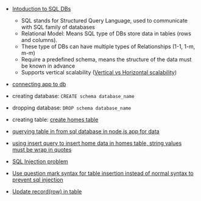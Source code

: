 - [Intoduction to SQL DBs](https://youtu.be/-6xGHdkwx_M?si=o_qbEjOfvm3HKLow&t=387)
    - SQL stands for Structured Query Language, used to communicate with SQL family of databases
    - Relational Model: Means SQL type of DBs store data in tables (rows and columns). 
    - These type of DBs can have multiple types of Relationships (1-1, 1-m, m-m)
    - Require a predefined schema, means the structure of the data must be known in advance
    - Supports vertical scalability ([Vertical vs Horizontal scalability](https://youtu.be/-6xGHdkwx_M?si=h2k1mwTdouxcHtFa&t=577))


- [connecting app to db](https://youtu.be/-6xGHdkwx_M?si=N_RVqtYGIp44c_Qi&t=1977) 
- creating database: ``CREATE schema database_name``
- dropping database: ``DROP schema database_name``
- creating table: [create homes table](https://youtu.be/-6xGHdkwx_M?si=I2uPAhF5orvZuh1Q&t=2457) 
- [querying table in from sql database in node.js app for data](https://youtu.be/-6xGHdkwx_M?si=WG6WlusQoxbuumr_&t=2917)
- [using insert query to insert home data in homes table, string values must be wrap in quotes](https://youtu.be/-6xGHdkwx_M?si=8s5rlvVSzvswdSdB&t=3917)
- [SQL Injection problem](https://youtu.be/-6xGHdkwx_M?si=oG0WUvW4mJnLUawH&t=4197)
- [Use question mark syntax for table insertion instead of normal syntax to prevent sql injection](https://youtu.be/-6xGHdkwx_M?si=D1mVwTAQ6mX3doxP&t=4237)
- [Update record(row) in table](https://youtu.be/-6xGHdkwx_M?si=ISem-Vw-PAhbvgEs&t=4897)